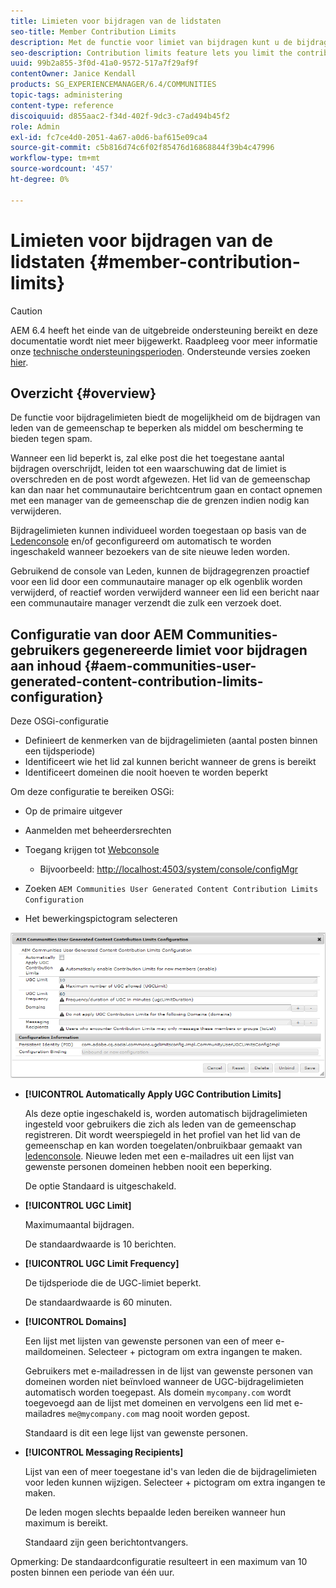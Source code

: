 ```yaml
---
title: Limieten voor bijdragen van de lidstaten
seo-title: Member Contribution Limits
description: Met de functie voor limiet van bijdragen kunt u de bijdragen beperken om te beschermen tegen spam
seo-description: Contribution limits feature lets you limit the contributions to protect against spam
uuid: 99b2a855-3f0d-41a0-9572-517a7f29af9f
contentOwner: Janice Kendall
products: SG_EXPERIENCEMANAGER/6.4/COMMUNITIES
topic-tags: administering
content-type: reference
discoiquuid: d855aac2-f34d-402f-9dc3-c7ad494b45f2
role: Admin
exl-id: fc7ce4d0-2051-4a67-a0d6-baf615e09ca4
source-git-commit: c5b816d74c6f02f85476d16868844f39b4c47996
workflow-type: tm+mt
source-wordcount: '457'
ht-degree: 0%

---
```


# Limieten voor bijdragen van de lidstaten {#member-contribution-limits}

>[!CAUTION]
>
>AEM 6.4 heeft het einde van de uitgebreide ondersteuning bereikt en deze documentatie wordt niet meer bijgewerkt. Raadpleeg voor meer informatie onze [technische ondersteuningsperioden](https://helpx.adobe.com/support/programs/eol-matrix.html). Ondersteunde versies zoeken [hier](https://experienceleague.adobe.com/docs/).

## Overzicht {#overview}

De functie voor bijdragelimieten biedt de mogelijkheid om de bijdragen van leden van de gemeenschap te beperken als middel om bescherming te bieden tegen spam.

Wanneer een lid beperkt is, zal elke post die het toegestane aantal bijdragen overschrijdt, leiden tot een waarschuwing dat de limiet is overschreden en de post wordt afgewezen. Het lid van de gemeenschap kan dan naar het communautaire berichtcentrum gaan en contact opnemen met een manager van de gemeenschap die de grenzen indien nodig kan verwijderen.

Bijdragelimieten kunnen individueel worden toegestaan op basis van de [Ledenconsole](members.md) en/of geconfigureerd om automatisch te worden ingeschakeld wanneer bezoekers van de site nieuwe leden worden.

Gebruikend de console van Leden, kunnen de bijdragegrenzen proactief voor een lid door een communautaire manager op elk ogenblik worden verwijderd, of reactief worden verwijderd wanneer een lid een bericht naar een communautaire manager verzendt die zulk een verzoek doet.

## Configuratie van door AEM Communities-gebruikers gegenereerde limiet voor bijdragen aan inhoud {#aem-communities-user-generated-content-contribution-limits-configuration}

Deze OSGi-configuratie

* Definieert de kenmerken van de bijdragelimieten (aantal posten binnen een tijdsperiode)
* Identificeert wie het lid zal kunnen bericht wanneer de grens is bereikt
* Identificeert domeinen die nooit hoeven te worden beperkt

Om deze configuratie te bereiken OSGi:

* Op de primaire uitgever
* Aanmelden met beheerdersrechten
* Toegang krijgen tot [Webconsole](../../help/sites-deploying/configuring-osgi.md)

   * Bijvoorbeeld: [http://localhost:4503/system/console/configMgr](http://localhost:4503/system/console/configMgr)

* Zoeken `AEM Communities User Generated Content Contribution Limits Configuration`
* Het bewerkingspictogram selecteren

![chlimage_1-127](assets/chlimage_1-127.png)

* **[!UICONTROL Automatically Apply UGC Contribution Limits]**

   Als deze optie ingeschakeld is, worden automatisch bijdragelimieten ingesteld voor gebruikers die zich als leden van de gemeenschap registreren. Dit wordt weerspiegeld in het profiel van het lid van de gemeenschap en kan worden toegelaten/onbruikbaar gemaakt van [ledenconsole](members.md). Nieuwe leden met een e-mailadres uit een lijst van gewenste personen domeinen hebben nooit een beperking.

   De optie Standaard is uitgeschakeld.

* **[!UICONTROL UGC Limit]**

   Maximumaantal bijdragen.

   De standaardwaarde is 10 berichten.

* **[!UICONTROL UGC Limit Frequency]**

   De tijdsperiode die de UGC-limiet beperkt.

   De standaardwaarde is 60 minuten.

* **[!UICONTROL Domains]**

   Een lijst met lijsten van gewenste personen van een of meer e-maildomeinen. Selecteer + pictogram om extra ingangen te maken.

   Gebruikers met e-mailadressen in de lijst van gewenste personen van domeinen worden niet beïnvloed wanneer de UGC-bijdragelimieten automatisch worden toegepast. Als domein `mycompany.com` wordt toegevoegd aan de lijst met domeinen en vervolgens een lid met e-mailadres `me@mycompany.com` mag nooit worden gepost.

   Standaard is dit een lege lijst van gewenste personen.

* **[!UICONTROL Messaging Recipients]**

   Lijst van een of meer toegestane id&#39;s van leden die de bijdragelimieten voor leden kunnen wijzigen. Selecteer + pictogram om extra ingangen te maken.

   De leden mogen slechts bepaalde leden bereiken wanneer hun maximum is bereikt.

   Standaard zijn geen berichtontvangers.

Opmerking: De standaardconfiguratie resulteert in een maximum van 10 posten binnen een periode van één uur.
